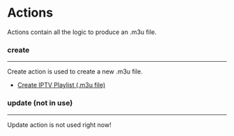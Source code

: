 # Actions

Actions contain all the logic to produce an .m3u file.

### create
___

Create action is used to create a new .m3u file.
* [Create IPTV Playlist (.m3u file)](create/README.md)

### update (not in use)
___
Update action is not used right now!